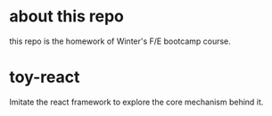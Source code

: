 
# about this repo
this repo is the homework of Winter's F/E bootcamp course.

# toy-react
Imitate the react framework to explore the core mechanism behind it.

